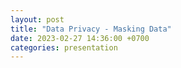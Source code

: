 ```yaml
---
layout: post
title: "Data Privacy - Masking Data"
date: 2023-02-27 14:36:00 +0700
categories: presentation
---
```


